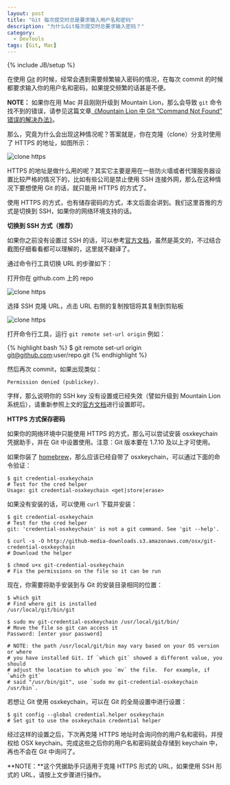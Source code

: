 ```yaml
---
layout: post
title: "Git 每次提交时总是要求输入用户名和密码"
description: "为什么Git每次提交时总要求输入密码？"
category:
  - DevTools
tags: [Git, Mac]
---
```

{% include JB/setup %}

在使用 [Git][5] 的时候，经常会遇到需要频繁输入密码的情况，在每次 commit 的时候都要求输入你的用户名和密码，如果提交频繁的话甚是不便。

**NOTE：** 如果你在用 Mac 并且刚刚升级到 Mountain Lion，那么会导致 `git` 命令找不到的错误，请参见这篇文章[《Mountain Lion 中 Git “Command Not Found” 错误的解决办法》][7]。

那么，究竟为什么会出现这种情况呢？答案就是，你在克隆（clone）分支时使用了 HTTPS 的地址，如图所示：

![clone https][1]

HTTPS 的地址是做什么用的呢？其实它主要是用在一些防火墙或者代理服务器设置比较严格的情况下的，比如有些公司是禁止使用 SSH 连接外网，那么在这种情况下要想使用 Git 的话，就只能用 HTTPS 的方式了。

使用 HTTPS 的方式，也有储存密码的方式，本文后面会讲到。我们这里首推的方式是切换到 SSH，如果你的网络环境支持的话。

**切换到 SSH 方式（推荐）**

如果你之前没有设置过 SSH 的话，可以参考[官方文档][4]，虽然是英文的，不过结合截图仔细看看都可以理解的，这里就不翻译了。

通过命令行工具切换 URL 的步骤如下：

打开你在 github.com 上的 repo

![clone https][2]

选择 SSH 克隆 URL，点击 URL 右侧的复制按钮将其复制到剪贴板

![clone https][3]

打开命令行工具，运行 `git remote set-url origin` 例如：

{% highlight bash %}
    $ git remote set-url origin git@github.com:user/repo.git
{% endhighlight %}

然后再次 commit，如果出现类似：

    Permission denied (publickey).

字样，那么说明你的 SSH key 没有设置或已经失效（譬如升级到 Mountain Lion 系统后），请重新参照上文的[官方文档][4]进行设置即可。

**HTTPS 方式保存密码**

如果你的网络环境中只能使用 HTTPS 的方式，那么可以尝试安装 osxkeychain 凭据助手，并在 Git 中设置使用。注意：Git 版本要在 1.7.10 及以上才可使用。

如果你装了 [homebrew][6]，那么应该已经自带了 osxkeychain，可以通过下面的命令验证：

    $ git credential-osxkeychain
    # Test for the cred helper
    Usage: git credential-osxkeychain <get|store|erase>

如果没有安装的话，可以使用 `curl` 下载并安装：

    $ git credential-osxkeychain
    # Test for the cred helper
    git: 'credential-osxkeychain' is not a git command. See 'git --help'.

    $ curl -s -O http://github-media-downloads.s3.amazonaws.com/osx/git-credential-osxkeychain
    # Download the helper

    $ chmod u+x git-credential-osxkeychain
    # Fix the permissions on the file so it can be run

现在，你需要将助手安装到与 Git 的安装目录相同的位置：

    $ which git
    # Find where git is installed
    /usr/local/git/bin/git

    $ sudo mv git-credential-osxkeychain /usr/local/git/bin/
    # Move the file so git can access it
    Password: [enter your password]

    # NOTE: the path /usr/local/git/bin may vary based on your OS version or where
    # you have installed Git. If `which git` showed a different value, you should
    # adjust the location to which you `mv` the file.  For example, if `which git`
    # said "/usr/bin/git", use `sudo mv git-credential-osxkeychain /usr/bin`.

若想让 Git 使用 osxkeychain，可以在 Git 的全局设置中进行设置：

    $ git config --global credential.helper osxkeychain
    # Set git to use the osxkeychain credential helper

经过这样的设置之后，下次再克隆 HTTPS 地址时会询问你的用户名和密码，并授权给 OSX keychain。完成这些之后你的用户名和密码就会存储到 keychain 中，再也不会在 Git 中询问了。

**NOTE：**这个凭据助手只适用于克隆 HTTPS 形式的 URL，如果使用 SSH 形式的 URL，请按上文步骤进行操作。

[1]: http://www.44ux.com/content/uploads/2012/10/clone-https.png
[2]: http://www.44ux.com/content/uploads/2012/10/ssh-clone-url.png
[3]: http://www.44ux.com/content/uploads/2012/10/clone-url-clippy.png
[4]: https://help.github.com/articles/generating-ssh-keys
[5]: http://44ux.com/tags.html#Git-ref
[6]: http://mxcl.github.com/homebrew/
[7]: http://44ux.com/blog/2012/08/27/mountain-lion-git-fix/
